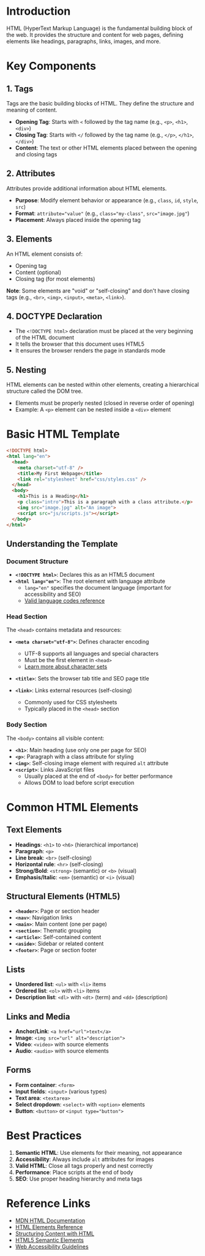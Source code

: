 # Introduction

HTML (HyperText Markup Language) is the fundamental building block of the web. It provides the structure and content for web pages, defining elements like headings, paragraphs, links, images, and more.

# Key Components

## 1. Tags

Tags are the basic building blocks of HTML. They define the structure and meaning of content.

- **Opening Tag**: Starts with `<` followed by the tag name (e.g., `<p>`, `<h1>`, `<div>`)
- **Closing Tag**: Starts with `</` followed by the tag name (e.g., `</p>`, `</h1>`, `</div>`)
- **Content**: The text or other HTML elements placed between the opening and closing tags

## 2. Attributes

Attributes provide additional information about HTML elements.

- **Purpose**: Modify element behavior or appearance (e.g., `class`, `id`, `style`, `src`)
- **Format**: `attribute="value"` (e.g., `class="my-class"`, `src="image.jpg"`)
- **Placement**: Always placed inside the opening tag

## 3. Elements

An HTML element consists of:
- Opening tag
- Content (optional)
- Closing tag (for most elements)

**Note**: Some elements are "void" or "self-closing" and don't have closing tags (e.g., `<br>`, `<img>`, `<input>`, `<meta>`, `<link>`).

## 4. DOCTYPE Declaration

- The `<!DOCTYPE html>` declaration must be placed at the very beginning of the HTML document
- It tells the browser that this document uses HTML5
- It ensures the browser renders the page in standards mode

## 5. Nesting

HTML elements can be nested within other elements, creating a hierarchical structure called the DOM tree.

- Elements must be properly nested (closed in reverse order of opening)
- Example: A `<p>` element can be nested inside a `<div>` element

# Basic HTML Template

```html
<!DOCTYPE html>
<html lang="en"> 
  <head>
    <meta charset="utf-8" />
    <title>My First Webpage</title>
    <link rel="stylesheet" href="css/styles.css" />
  </head>
  <body>
    <h1>This is a Heading</h1>
    <p class="intro">This is a paragraph with a class attribute.</p>
    <img src="image.jpg" alt="An image">
    <script src="js/scripts.js"></script>
  </body>
</html>
```

## Understanding the Template

### Document Structure

- **`<!DOCTYPE html>`**: Declares this as an HTML5 document
- **`<html lang="en">`**: The root element with language attribute
  - `lang="en"` specifies the document language (important for accessibility and SEO)
  - [Valid language codes reference](https://www.w3schools.com/tags/ref_language_codes.asp)

### Head Section

The `<head>` contains metadata and resources:

- **`<meta charset="utf-8">`**: Defines character encoding
  - UTF-8 supports all languages and special characters
  - Must be the first element in `<head>`
  - [Learn more about character sets](https://www.w3schools.com/html/html_charset.asp)
  
- **`<title>`**: Sets the browser tab title and SEO page title

- **`<link>`**: Links external resources (self-closing)
  - Commonly used for CSS stylesheets
  - Typically placed in the `<head>` section

### Body Section

The `<body>` contains all visible content:

- **`<h1>`**: Main heading (use only one per page for SEO)
- **`<p>`**: Paragraph with a class attribute for styling
- **`<img>`**: Self-closing image element with required `alt` attribute
- **`<script>`**: Links JavaScript files
  - Usually placed at the end of `<body>` for better performance
  - Allows DOM to load before script execution

# Common HTML Elements

## Text Elements

- **Headings**: `<h1>` to `<h6>` (hierarchical importance)
- **Paragraph**: `<p>`
- **Line break**: `<br>` (self-closing)
- **Horizontal rule**: `<hr>` (self-closing)
- **Strong/Bold**: `<strong>` (semantic) or `<b>` (visual)
- **Emphasis/Italic**: `<em>` (semantic) or `<i>` (visual)

## Structural Elements (HTML5)

- **`<header>`**: Page or section header
- **`<nav>`**: Navigation links
- **`<main>`**: Main content (one per page)
- **`<section>`**: Thematic grouping
- **`<article>`**: Self-contained content
- **`<aside>`**: Sidebar or related content
- **`<footer>`**: Page or section footer

## Lists

- **Unordered list**: `<ul>` with `<li>` items
- **Ordered list**: `<ol>` with `<li>` items
- **Description list**: `<dl>` with `<dt>` (term) and `<dd>` (description)

## Links and Media

- **Anchor/Link**: `<a href="url">text</a>`
- **Image**: `<img src="url" alt="description">`
- **Video**: `<video>` with source elements
- **Audio**: `<audio>` with source elements

## Forms

- **Form container**: `<form>`
- **Input fields**: `<input>` (various types)
- **Text area**: `<textarea>`
- **Select dropdown**: `<select>` with `<option>` elements
- **Button**: `<button>` or `<input type="button">`

# Best Practices

1. **Semantic HTML**: Use elements for their meaning, not appearance
2. **Accessibility**: Always include `alt` attributes for images
3. **Valid HTML**: Close all tags properly and nest correctly
4. **Performance**: Place scripts at the end of body
5. **SEO**: Use proper heading hierarchy and meta tags

# Reference Links

- [MDN HTML Documentation](https://developer.mozilla.org/en-US/docs/Web/HTML)
- [HTML Elements Reference](https://developer.mozilla.org/en-US/docs/Web/HTML/Element)
- [Structuring Content with HTML](https://developer.mozilla.org/en-US/docs/Learn_web_development/Core/Structuring_content)
- [HTML5 Semantic Elements](https://www.w3schools.com/html/html5_semantic_elements.asp)
- [Web Accessibility Guidelines](https://www.w3.org/WAI/WCAG21/quickref/)